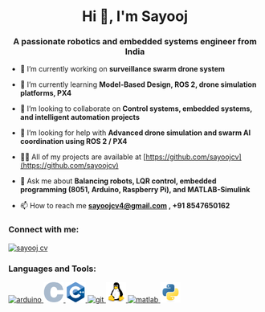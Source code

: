 <h1 align="center">Hi 👋, I'm Sayooj</h1>
<h3 align="center">A passionate robotics and embedded systems engineer from India</h3>

- 🔭 I’m currently working on **surveillance swarm drone system**

- 🌱 I’m currently learning **Model-Based Design, ROS 2, drone simulation platforms, PX4**

- 👯 I’m looking to collaborate on **Control systems, embedded systems, and intelligent automation projects**

- 🤝 I’m looking for help with **Advanced drone simulation and swarm AI coordination using ROS 2 / PX4**

- 👨‍💻 All of my projects are available at [https://github.com/sayoojcv](https://github.com/sayoojcv)

- 💬 Ask me about **Balancing robots, LQR control, embedded programming (8051, Arduino, Raspberry Pi), and MATLAB-Simulink**

- 📫 How to reach me **sayoojcv4@gmail.com , +91 8547650162**

<h3 align="left">Connect with me:</h3>
<p align="left">
<a href="https://linkedin.com/in/sayooj cv" target="blank"><img align="center" src="https://raw.githubusercontent.com/rahuldkjain/github-profile-readme-generator/master/src/images/icons/Social/linked-in-alt.svg" alt="sayooj cv" height="30" width="40" /></a>
</p>

<h3 align="left">Languages and Tools:</h3>
<p align="left"> <a href="https://www.arduino.cc/" target="_blank" rel="noreferrer"> <img src="https://cdn.worldvectorlogo.com/logos/arduino-1.svg" alt="arduino" width="40" height="40"/> </a> <a href="https://www.cprogramming.com/" target="_blank" rel="noreferrer"> <img src="https://raw.githubusercontent.com/devicons/devicon/master/icons/c/c-original.svg" alt="c" width="40" height="40"/> </a> <a href="https://www.w3schools.com/cpp/" target="_blank" rel="noreferrer"> <img src="https://raw.githubusercontent.com/devicons/devicon/master/icons/cplusplus/cplusplus-original.svg" alt="cplusplus" width="40" height="40"/> </a> <a href="https://git-scm.com/" target="_blank" rel="noreferrer"> <img src="https://www.vectorlogo.zone/logos/git-scm/git-scm-icon.svg" alt="git" width="40" height="40"/> </a> <a href="https://www.linux.org/" target="_blank" rel="noreferrer"> <img src="https://raw.githubusercontent.com/devicons/devicon/master/icons/linux/linux-original.svg" alt="linux" width="40" height="40"/> </a> <a href="https://www.mathworks.com/" target="_blank" rel="noreferrer"> <img src="https://upload.wikimedia.org/wikipedia/commons/2/21/Matlab_Logo.png" alt="matlab" width="40" height="40"/> </a> <a href="https://www.python.org" target="_blank" rel="noreferrer"> <img src="https://raw.githubusercontent.com/devicons/devicon/master/icons/python/python-original.svg" alt="python" width="40" height="40"/> </a> </p>
